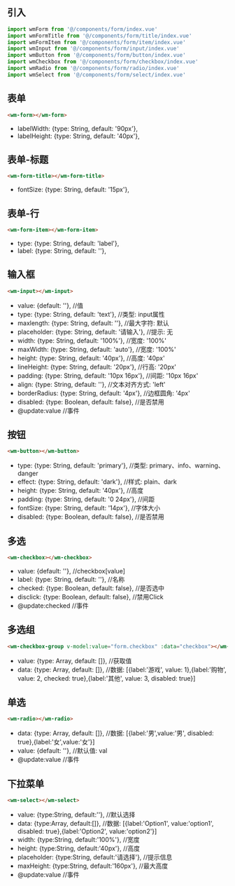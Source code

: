 ## 引入
```javascript
import wmForm from '@/components/form/index.vue'
import wmFormTitle from '@/components/form/title/index.vue'
import wmFormItem from '@/components/form/item/index.vue'
import wmInput from '@/components/form/input/index.vue'
import wmButton from '@/components/form/button/index.vue'
import wmCheckbox from '@/components/form/checkbox/index.vue'
import wmRadio from '@/components/form/radio/index.vue'
import wmSelect from '@/components/form/select/index.vue'
```

## 表单
```html
<wm-form></wm-form>
```
- labelWidth: {type: String, default: '90px'},
- labelHeight: {type: String, default: '40px'},

## 表单-标题
```html
<wm-form-title></wm-form-title>
```
- fontSize: {type: String, default: '15px'},

## 表单-行
```html
<wm-form-item></wm-form-item>
```
- type: {type: String, default: 'label'},
- label: {type: String, default: ''},

## 输入框
```html
<wm-input></wm-input>
```
- value: {default: ''},                             //值
- type: {type: String, default: 'text'},            //类型: input属性
- maxlength: {type: String, default: ''},           //最大字符: 默认
- placeholder: {type: String, default: '请输入'},   //提示: 无
- width: {type: String, default: '100%'},           //宽度: '100%'
- maxWidth: {type: String, default: 'auto'},        //宽度: '100%'
- height: {type: String, default: '40px'},          //高度: '40px'
- lineHeight: {type: String, default: '20px'},      //行高: '20px'
- padding: {type: String, default: '10px 16px'},    //间距: '10px 16px'
- align: {type: String, default: ''},               //文本对齐方式: 'left'
- borderRadius: {type: String, default: '4px'},     //边框圆角: '4px'
- disabled: {type: Boolean, default: false},        //是否禁用
- @update:value //事件

## 按钮
```html
<wm-button></wm-button>
```
- type: {type: String, default: 'primary'},   //类型: primary、info、warning、danger
- effect: {type: String, default: 'dark'},    //样式: plain、dark
- height: {type: String, default: '40px'},    //高度
- padding: {type: String, default: '0 24px'}, //间距
- fontSize: {type: String, default: '14px'},  //字体大小
- disabled: {type: Boolean, default: false},  //是否禁用

## 多选
```html
<wm-checkbox></wm-checkbox>
```
- value: {default: ''},                       //checkbox[value]
- label: {type: String, default: ''},         //名称
- checked: {type: Boolean, default: false},   //是否选中
- disclick: {type: Boolean, default: false},  //禁用Click
- @update:checked                             //事件

## 多选组
```html
<wm-checkbox-group v-model:value="form.checkbox" :data="checkbox"></wm-checkbox-group>
```
- value: {type: Array, default: []},    //获取值
- data: {type: Array, default: []},     //数据: [{label:'游戏', value: 1},{label:'购物', value: 2, checked: true},{label:'其他', value: 3, disabled: true}]

## 单选
```html
<wm-radio></wm-radio>
```
- data: {type: Array, default: []}, //数据: [{label:'男',value:'男', disabled: true},{label:'女',value:'女'}]
- value: {default: ''},             //默认值: val
- @update:value                     //事件


## 下拉菜单
```html
<wm-select></wm-select>
```
- value: {type:String, default:''},               //默认选择
- data: {type:Array, default:[]},                 //数据: [{label:'Option1', value:'option1', disabled: true},{label:'Option2', value:'option2'}]
- width: {type:String, default:'100%'},           //宽度
- height: {type:String, default:'40px'},          //高度
- placeholder: {type:String, default:'请选择'},   //提示信息
- maxHeight: {type:String, default:'160px'},      //最大高度
- @update:value                                 //事件
